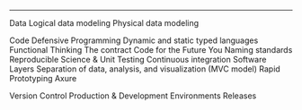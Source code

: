 



-------------------------------------------------------
Data
  Logical data modeling
  Physical data modeling
  
Code
  Defensive Programming
      Dynamic and static typed languages
  Functional Thinking
      The contract
  Code for the Future You
      Naming standards
  Reproducible Science & Unit Testing
      Continuous integration
  Software Layers
      Separation of data, analysis, and visualization (MVC model)
  Rapid Prototyping
      Axure
      
Version Control
  Production & Development Environments
  Releases
  
